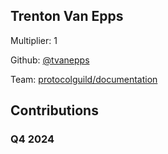 
## Trenton Van Epps
Multiplier: 1

Github: [@tvanepps](https://github.com/tvanepps)

Team: [protocolguild/documentation](https://github.com/protocolguild/documentation)

## Contributions

### Q4 2024

